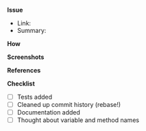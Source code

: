 **Issue**

- Link:
- Summary:

**How**
<!-- What steps were taken in this work? -->
<!-- Its encouraged to copy information from other places even if it seems redundant -->

**Screenshots**
<!-- Include images, if possible. -->

**References**
<!-- Links to related issues, relevant documentation, etc. -->

**Checklist**

- [ ] Tests added
- [ ] Cleaned up commit history (rebase!)
- [ ] Documentation added
- [ ] Thought about variable and method names